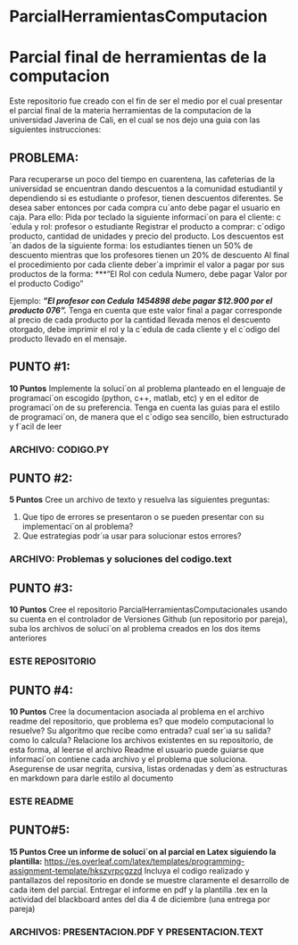 # ParcialHerramientasComputacion
# Parcial final de herramientas de la computacion

Este repositorio fue creado con el fin de ser el medio por el cual presentar el parcial final de la materia herramientas de la computacion de la universidad Javerina de Cali, en el cual se nos dejo una guia con las siguientes instrucciones:

## PROBLEMA:
Para recuperarse un poco del tiempo en cuarentena, las cafeterias de la universidad se encuentran dando descuentos a la comunidad estudiantil y dependiendo si es estudiante o profesor, tienen descuentos diferentes. Se desea saber entonces por cada compra cu´anto debe pagar el usuario en caja. Para ello:
Pida por teclado la siguiente informaci´on para el cliente: c´edula y rol: profesor o estudiante
Registrar el producto a comprar: c´odigo producto, cantidad de unidades y precio del producto.
Los descuentos est´an dados de la siguiente forma: los estudiantes tienen un 50% de descuento mientras que los profesores tienen un 20% de descuento
Al final el procedimiento por cada cliente deber´a imprimir el valor a pagar por sus productos de la forma: ***”El Rol con cedula Numero, debe pagar Valor por el producto Codigo”
 
Ejemplo: ***”El profesor con Cedula 1454898 debe pagar $12.900 por el producto 076”.***
Tenga en cuenta que este valor final a pagar corresponde al precio de cada producto por la cantidad llevada menos el descuento otorgado, debe imprimir el rol y la c´edula de cada cliente y el c´odigo del producto llevado en el mensaje.


## PUNTO #1: 
**10 Puntos** 
Implemente la soluci´on al problema planteado en el lenguaje de programaci´on escogido (python, c++, matlab, etc) y en el editor de programaci´on de su preferencia.
Tenga en cuenta las guias para el estilo de programaci´on, de manera que el c´odigo sea sencillo, bien estructurado y f´acil de leer

### ARCHIVO: CODIGO.PY


## PUNTO #2: 
**5 Puntos** 
Cree un archivo de texto y resuelva las siguientes preguntas:
1.	Que tipo de errores se presentaron o se pueden presentar con su implementaci´on al problema?
2.	Que estrategias podr´ıa usar para solucionar estos errores?

### ARCHIVO: Problemas y soluciones del codigo.text


## PUNTO #3: 
**10 Puntos** 
Cree el repositorio ParcialHerramientasComputacionales usando su cuenta en el controlador de Versiones Github (un repositorio por pareja), suba los archivos de soluci´on al problema creados en los dos items anteriores

### ESTE REPOSITORIO


## PUNTO #4: 
**10 Puntos** 
Cree la documentacion asociada al problema en el archivo readme del repositorio, que problema es? que modelo computacional lo resuelve? Su algoritmo que recibe como entrada? cual ser´ıa su salida? como lo calcula? Relacione los archivos existentes en su repositorio, de esta forma, al leerse el archivo Readme el usuario puede guiarse que informaci´on contiene cada archivo y el problema que soluciona. Asegurense de usar negrita, cursiva, listas ordenadas y dem´as estructuras en markdown para darle estilo al documento

### ESTE README

## PUNTO#5: 
**15 Puntos Cree un informe de soluci´on al parcial en Latex siguiendo la plantilla:**
https://es.overleaf.com/latex/templates/programming-assignment-template/hkszvrpcgzzd Incluya el codigo realizado y pantallazos del repositorio en donde se muestre claramente el desarrollo de cada item del parcial.
Entregar el informe en pdf y la plantilla .tex en la actividad del blackboard antes del dia 4 de diciembre (una entrega por pareja)

### ARCHIVOS: PRESENTACION.PDF Y PRESENTACION.TEXT


